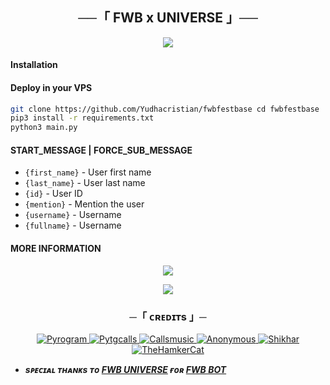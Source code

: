 <h2 align="center">
    ──「 FWB x UNIVERSE 」──
</h2>

<p align="center">
  <img src="https://telegra.ph/file/8098c9b0f89382b8c74a5.jpg">
</p>

#### Installation

#### Deploy in your VPS
````bash
git clone https://github.com/Yudhacristian/fwbfestbase cd fwbfestbase
pip3 install -r requirements.txt
python3 main.py
````

#### START_MESSAGE | FORCE_SUB_MESSAGE

* `{first_name}` - User first name
* `{last_name}` - User last name
* `{id}` - User ID
* `{mention}` - Mention the user
* `{username}` - Username
* `{fullname}` - Username

#### MORE INFORMATION


<p align="center">
<a href="https://telegram.me/fewbess"><img src="https://img.shields.io/badge/-Support%20Group-blue.svg?style=for-the-badge&logo=Telegram"></a>
</p>

<p align="center">
<a href="https://telegram.me/yudzonee"><img src="https://img.shields.io/badge/%20Channel-blue.svg?style=for-the-badge&logo=Telegram"></a>
</p>

<h3 align="center">
    ─「 ᴄʀᴇᴅɪᴛs 」─

</h3>

<p align="center">
<a href="https://github.com/pyrogram/pyrogram"> <img src="https://img.shields.io/badge/Pyrogram-black?style=for-the-badge&logo=github" alt="Pyrogram" /> </a>
<a href="https://github.com/pytgcalls/pytgcalls"> <img src="https://img.shields.io/badge/PyTgCalls-black?style=for-the-badge&logo=github" alt="Pytgcalls" /> </a>
<a href=""> <img src="https://img.shields.io/badge/Unknown-purple?style=for-the-badge&logo=github" alt="Callsmusic" /> </a>
<a href="https://github.com/Yudhacristian"> <img src="https://img.shields.io/badge/Yudhacristian-blue?style=for-the-badge&logo=github" alt="Anonymous" /> </a>
<a href=""> <img src="https://img.shields.io/badge/Unknown-red?style=for-the-badge&logo=github" alt="Shikhar" /> </a>
<a href="https://github.com/TeamKillerX"> <img src="https://img.shields.io/badge/TeamKillerX-black?style=for-the-badge&logo=github" alt="TheHamkerCat" /> </a>
</p>

- <b> _sᴩᴇᴄɪᴀʟ ᴛʜᴀɴᴋs ᴛᴏ [FWB UNIVERSE](https://t.me/fewb3sss) ғᴏʀ [FWB BOT](https://t.me/FwbsssBot)_ </b>

